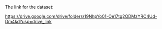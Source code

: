 The link for the dataset:

https://drive.google.com/drive/folders/19NhpYo01-Oe17tg2QDMzYRC4Ud-Dm4kd?usp=drive_link
